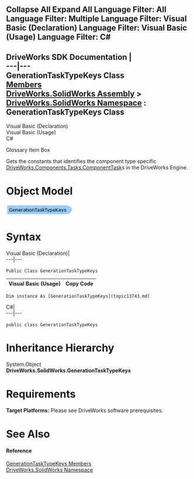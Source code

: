 Collapse All Expand All Language Filter: All  Language Filter: Multiple  Language Filter: Visual Basic (Declaration) Language Filter: Visual Basic (Usage) Language Filter: C#  
---  
DriveWorks SDK Documentation  |   
---|---  
GenerationTaskTypeKeys Class   
[Members](topic13744.md)   
[DriveWorks.SolidWorks Assembly](topic13342.md) > [DriveWorks.SolidWorks Namespace](topic13345.md) : GenerationTaskTypeKeys Class  
---  
  
Visual Basic (Declaration)    
Visual Basic (Usage)    
C# 

Glossary Item Box

Gets the constants that identifies the component type specific [DriveWorks.Components.Tasks.ComponentTask](topic6407.md)s in the DriveWorks Engine. 

# Object Model

![](dotnetdiagramimages/image749.png)

# Syntax

Visual Basic (Declaration)|   
---|---  
      
    
    Public Class GenerationTaskTypeKeys   
  
Visual Basic (Usage)| Copy Code  
---|---  
      
    
    Dim instance As [GenerationTaskTypeKeys](topic13743.md)  
  
C#|   
---|---  
      
    
    public class GenerationTaskTypeKeys   
  
# Inheritance Hierarchy

System.Object  
**DriveWorks.SolidWorks.GenerationTaskTypeKeys**  


# Requirements

**Target Platforms:** Please see DriveWorks software prerequisites.

# See Also

#### Reference

[GenerationTaskTypeKeys Members](topic13744.md)   
[DriveWorks.SolidWorks Namespace](topic13345.md)


